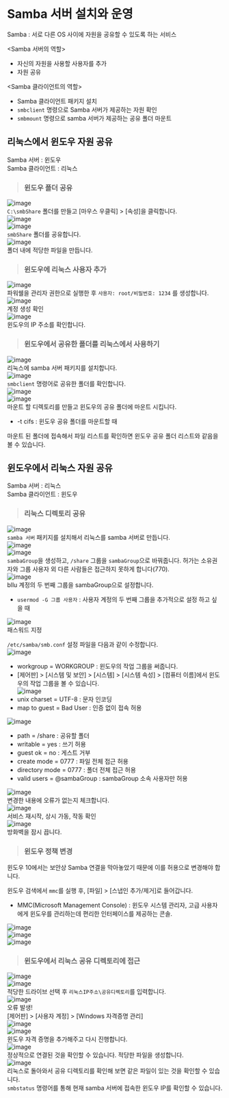 # Samba 서버 설치와 운영

Samba : 서로 다른 OS 사이에 자원을 공유할 수 있도록 하는 서비스

<Samba 서버의 역할>   
* 자신의 자원을 사용할 사용자를 추가
* 자원 공유

<Samba 클라이언트의 역할>   
* Samba 클라이언트 패키지 설치
* `smbclient` 명령으로 Samba 서버가 제공하는 자원 확인
* `smbmount` 명령으로 samba 서버가 제공하는 공유 폴더 마운트

## 리눅스에서 윈도우 자원 공유

Samba 서버 : 윈도우   
Samba 클라이언트 : 리눅스   

> <h3>윈도우 폴더 공유</h3>

![image](https://user-images.githubusercontent.com/43658658/140269520-2d2e056a-9584-46e3-b015-ccda362f610c.png)   
`C:\smbShare` 폴더를 만들고 [마우스 우클릭] > [속성]을 클릭합니다.   
![image](https://user-images.githubusercontent.com/43658658/140269693-bfee245d-16d7-473a-a958-23097c99ce4c.png)   
![image](https://user-images.githubusercontent.com/43658658/140269797-d765f7c8-58e3-4351-a3f0-33cd79c5d9ea.png)   
`smbShare` 폴더를 공유합니다.   
![image](https://user-images.githubusercontent.com/43658658/140269888-d2e493fe-4bef-430e-9c23-985130695bf5.png)   
폴더 내에 적당한 파일을 만듭니다.

> <h3>윈도우에 리눅스 사용자 추가</h3>

![image](https://user-images.githubusercontent.com/43658658/140270332-ffed05ef-28ae-4046-a741-080278b608ac.png)   
파워쉘을 관리자 권한으로 실행한 후 `사용자: root/비밀번호: 1234` 를 생성합니다.   
![image](https://user-images.githubusercontent.com/43658658/140270495-080ea8bb-ff61-4956-b62e-3ded82638ffd.png)   
계정 생성 확인   
![image](https://user-images.githubusercontent.com/43658658/140270564-919ece0a-10f4-4dca-9514-4306005abdd3.png)   
윈도우의 IP 주소를 확인합니다.

> <h3>윈도우에서 공유한 폴더를 리눅스에서 사용하기</h3>

![image](https://user-images.githubusercontent.com/43658658/140276825-14953563-c449-4b96-859c-6ebc700aa4d9.png)   
리눅스에 samba 서버 패키지를 설치합니다.   
![image](https://user-images.githubusercontent.com/43658658/140284264-3ad01c17-896f-4980-8155-9443428d00fb.png)   
`smbclient` 명령어로 공유한 폴더를 확인합니다.   
![image](https://user-images.githubusercontent.com/43658658/140285036-81ed187d-9c37-4eb2-b15e-1b68e319da43.png)   
![image](https://user-images.githubusercontent.com/43658658/140285122-d551bea0-69c2-4916-879d-e6c810a2b0de.png)   
마운트 할 디렉토리를 만들고 윈도우의 공유 폴더에 마운트 시킵니다.   
* -t cifs : 윈도우 공유 폴더를 마운트할 때

마운트 된 폴더에 접속해서 파일 리스트를 확인하면 윈도우 공유 폴더 리스트와 같음을 볼 수 있습니다.   

## 윈도우에서 리눅스 자원 공유

Samba 서버 : 리눅스   
Samba 클라이언트 : 윈도우   

> <h3>리눅스 디렉토리 공유</h3>

![image](https://user-images.githubusercontent.com/43658658/140286626-35985e68-e965-4fbe-9406-3787bcf33589.png)   
`samba 서버` 패키지를 설치해서 리눅스를 samba 서버로 만듭니다.   
![image](https://user-images.githubusercontent.com/43658658/140287005-9edecde9-ecb5-4b32-a53b-52897f2d93d5.png)   
![image](https://user-images.githubusercontent.com/43658658/140287057-c34261a8-153e-4fc9-84f3-2719dcf98e11.png)   
`sambaGroup`을 생성하고, `/share` 그룹을 `sambaGroup`으로 바꿔줍니다. 허가는 소유권자와 그룹 사용자 외 다른 사람들은 접근하지 못하게 합니다(770).   
![image](https://user-images.githubusercontent.com/43658658/140287096-c3ed8782-9375-43eb-a2a9-fe9a08524773.png)   
bllu 계정의 두 번째 그룹을 sambaGroup으로 설정합니다.   
* `usermod -G 그룹 사용자` : 사용자 계정의 두 번째 그룹을 추가적으로 설정 하고 싶을 때   

![image](https://user-images.githubusercontent.com/43658658/140287177-e0a2efe6-e088-4198-8c27-3050dc5a617e.png)   
패스워드 지정

`/etc/samba/smb.conf` 설정 파일을 다음과 같이 수정합니다.   
![image](https://user-images.githubusercontent.com/43658658/140288710-7e8ecd32-3673-477f-be1e-cfc7347584dd.png)   
* workgroup = WORKGROUP : 윈도우의 작업 그룹을 써줍니다.
* [제어판] > [시스템 및 보안] > [시스템] > [시스템 속성] > [컴퓨터 이름]에서 윈도우의 작업 그룹을 볼 수 있습니다.   
![image](https://user-images.githubusercontent.com/43658658/140291051-082fb8b6-7b8c-4a07-940f-49c5172d1076.png)   
* unix charset = UTF-8 : 문자 인코딩
* map to guest = Bad User : 인증 없이 접속 허용

![image](https://user-images.githubusercontent.com/43658658/140289502-686b0a07-0ff2-4e9d-9a76-437b12a26356.png)   
* path = /share : 공유할 폴더
* writable = yes : 쓰기 허용
* guest ok = no : 게스트 거부
* create mode = 0777 : 파일 전체 접근 허용
* directory mode = 0777 : 폴더 전체 접근 허용
* valid users = @sambaGroup : sambaGroup 소속 사용자만 허용

![image](https://user-images.githubusercontent.com/43658658/140291409-8fcdeb4e-53ef-4f9c-a8ef-aefdcd4ec875.png)   
변경한 내용에 오류가 없는지 체크합니다.   
![image](https://user-images.githubusercontent.com/43658658/140291767-42fc5616-4569-4d0c-802c-e0f20e769394.png)   
서비스 재시작, 상시 가동, 작동 확인   
![image](https://user-images.githubusercontent.com/43658658/140291842-9cf2d750-ec7d-45d7-ae7d-b9b03e42a00c.png)   
방화벽을 잠시 끕니다.

> <h3>윈도우 정책 변경</h3>

윈도우 10에서는 보안상 Samba 연결을 막아놓았기 때문에 이를 허용으로 변경해야 합니다.

윈도우 검색에서 `mmc`를 실행 후, [파일] > [스냅인 추가/제거]로 들어갑니다.   
* MMC(Microsoft Management Console) : 윈도우 시스템 관리자, 고급 사용자에게 윈도우를 관리하는데 편리한 인터페이스를 제공하는 콘솔.

![image](https://user-images.githubusercontent.com/43658658/140292373-d8cdd9a1-9080-43fb-a46a-e1b14ae05e1a.png)   
![image](https://user-images.githubusercontent.com/43658658/140292719-8d1544ac-48de-4c86-963e-47ad103addf1.png)   
![image](https://user-images.githubusercontent.com/43658658/140292969-5a1d8d95-bc3d-4735-ac07-25fffe1112cb.png)   

> <h3>윈도우에서 리눅스 공유 디렉토리에 접근</h3>

![image](https://user-images.githubusercontent.com/43658658/140293482-deed1a8a-5693-465d-abb6-f2492db09c55.png)   
![image](https://user-images.githubusercontent.com/43658658/140294436-0fbe3c51-e1ee-4fac-b90c-95175b8881fa.png)   
적당한 드라이브 선택 후 `리눅스IP주소\공유디렉토리`를 입력합니다.   
![image](https://user-images.githubusercontent.com/43658658/140297257-c89dfe77-f24f-4f86-afe2-1a96383cd2cc.png)   
오류 발생!   
[제어판] > [사용자 계정] > [Windows 자격증명 관리]   
![image](https://user-images.githubusercontent.com/43658658/140297432-4420f054-259b-431b-9785-b87b6aab71db.png)   
![image](https://user-images.githubusercontent.com/43658658/140297506-3ccc40ca-8f69-4d7a-af7e-b6bd440c9c6b.png)   
윈도우 자격 증명을 추가해주고 다시 진행합니다.   
![image](https://user-images.githubusercontent.com/43658658/140297753-c6ccdfca-d874-4442-afa8-7b46a4b0f587.png)   
정상적으로 연결된 것을 확인할 수 있습니다. 적당한 파일을 생성합니다.   
![image](https://user-images.githubusercontent.com/43658658/140298069-479bc00d-8ceb-43e4-8fa2-66bfd48db2b8.png)   
리눅스로 돌아와서 공유 디렉토리를 확인해 보면 같은 파일이 있는 것을 확인할 수 있습니다.   
`smbstatus` 명령어를 통해 현재 samba 서버에 접속한 윈도우 IP를 확인할 수 있습니다.





